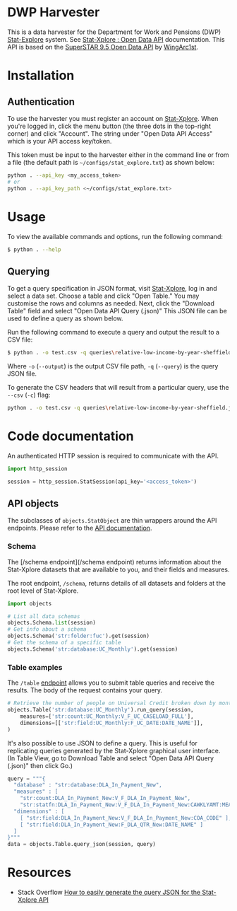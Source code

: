 # DWP Harvester

This is a data harvester for the Department for Work and Pensions (DWP) [Stat-Explore](https://stat-xplore.dwp.gov.uk/) system. See [Stat-Xplore : Open Data API](https://stat-xplore.dwp.gov.uk/webapi/online-help/Open-Data-API.html) documentation. This API is based on the [SuperSTAR 9.5 Open Data API](https://docs.wingarc.com.au/superstar95/9.5/open-data-api) by [WingArc1st](https://wingarc.com.au/).

# Installation

## Authentication

To use the harvester you must register an account on [Stat-Xplore](https://stat-xplore.dwp.gov.uk). When you're logged in, click the menu button (the three dots in the top-right corner) and click "Account". The string under "Open Data API Access" which is your API access key/token. 

This token must be input to the harvester either in the command line or from a file (the default path is `~/configs/stat_explore.txt`) as shown below:

```bash
python . --api_key <my_access_token>
# or
python . --api_key_path <~/configs/stat_explore.txt>
```

# Usage

To view the available commands and options, run the following command:

```bash
$ python . --help
```

## Querying

To get a query specification in JSON format, visit [Stat-Xplore](https://stat-xplore.dwp.gov.uk), log in and select a data set. Choose a table and click "Open Table." You may customise the rows and columns as needed. Next, click the "Download Table" field and select "Open Data API Query (.json)" This JSON file can be used to define a query as shown below.

Run the following command to execute a query and output the result to a CSV file:

```bash
$ python . -o test.csv -q queries\relative-low-income-by-year-sheffield.json
```

Where `-o` (`--output`) is the output CSV file path, `-q` (`--query`) is the query JSON file.

To generate the CSV headers that will result from a particular query, use the `--csv` (`-c`) flag:

```bash
python . -o test.csv -q queries\relative-low-income-by-year-sheffield.json -c
```

# Code documentation

An authenticated HTTP session is required to communicate with the API.

```python
import http_session

session = http_session.StatSession(api_key='<access_token>')
```

## API objects

The subclasses of `objects.StatObject` are thin wrappers around the API endpoints. Please refer to the [API documentation](https://stat-xplore.dwp.gov.uk/webapi/online-help/Open-Data-API.html).

### Schema

The [/schema endpoint](/schema endpoint) returns information about the Stat-Xplore datasets that are available to you, and their fields and measures.

The root endpoint, `/schema`, returns details of all datasets and folders at the root level of Stat-Xplore.

```python
import objects

# List all data schemas
objects.Schema.list(session)
# Get info about a schema
objects.Schema('str:folder:fuc').get(session)
# Get the schema of a specific table
objects.Schema('str:database:UC_Monthly').get(session)
```

### Table examples

The `/table` [endpoint](https://stat-xplore.dwp.gov.uk/webapi/online-help/Open-Data-API-Table.html) allows you to submit table queries and receive the results. The body of the request contains your query.

```python
# Retrieve the number of people on Universal Credit broken down by month
objects.Table('str:database:UC_Monthly').run_query(session,
    measures=['str:count:UC_Monthly:V_F_UC_CASELOAD_FULL'],
    dimensions=[['str:field:UC_Monthly:F_UC_DATE:DATE_NAME']],
)
```

It's also possible to use JSON to define a query. This is useful for replicating queries generated by the Stat-Xplore graphical user interface. (In Table View, go to Download Table and select "Open Data API Query (.json)" then click Go.)

```python
query = """{
  "database" : "str:database:DLA_In_Payment_New",
  "measures" : [
    "str:count:DLA_In_Payment_New:V_F_DLA_In_Payment_New",  
    "str:statfn:DLA_In_Payment_New:V_F_DLA_In_Payment_New:CAWKLYAMT:MEAN" ],
  "dimensions" : [
    [ "str:field:DLA_In_Payment_New:V_F_DLA_In_Payment_New:COA_CODE" ],
    [ "str:field:DLA_In_Payment_New:F_DLA_QTR_New:DATE_NAME" ]
  ]
}"""
data = objects.Table.query_json(session, query)
```

# Resources

* Stack Overflow [How to easily generate the query JSON for the Stat-Xplore API](https://stackoverflow.com/a/65341265)